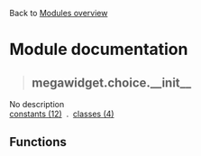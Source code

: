 Back to [Modules overview](https://github.com/pyrustic/megawidget/blob/master/docs/modules/README.md)
  
# Module documentation
>## megawidget.choice.\_\_init\_\_
No description
<br>
[constants (12)](https://github.com/pyrustic/megawidget/blob/master/docs/modules/content/megawidget.choice.__init__/constants.md) &nbsp;.&nbsp; [classes (4)](https://github.com/pyrustic/megawidget/blob/master/docs/modules/content/megawidget.choice.__init__/classes.md)


## Functions

